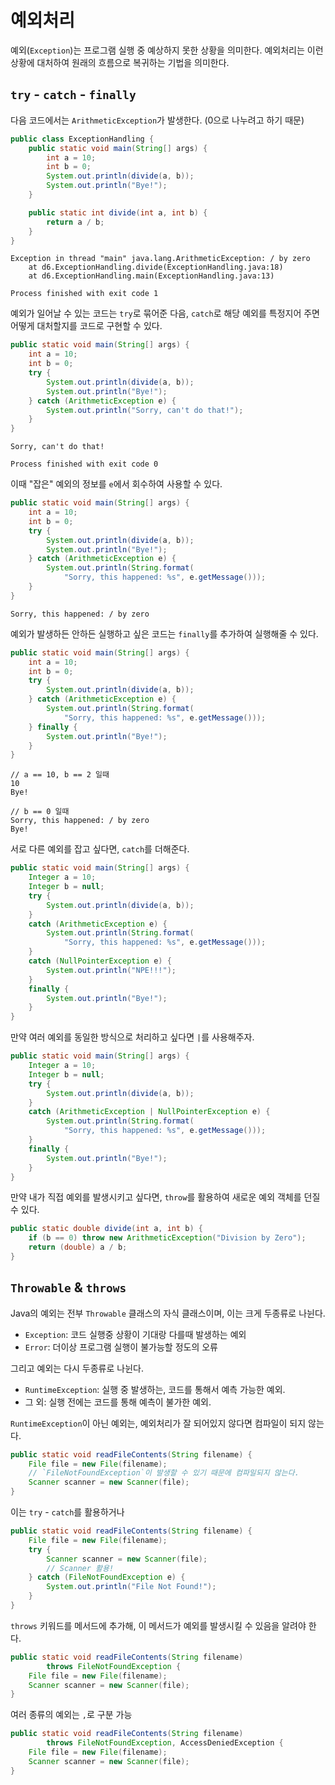 # 예외처리

예외(`Exception`)는 프로그램 실행 중 예상하지 못한 상황을 의미한다.
예외처리는 이런 상황에 대처하여 원래의 흐름으로 복귀하는 기법을 의미한다.

## `try` - `catch` - `finally`

다음 코드에서는 `ArithmeticException`가 발생한다. (0으로 나누려고 하기 때문)

```java
public class ExceptionHandling {
    public static void main(String[] args) {
        int a = 10;
        int b = 0;
        System.out.println(divide(a, b));
        System.out.println("Bye!");
    }

    public static int divide(int a, int b) {
        return a / b;
    }
}
```
```
Exception in thread "main" java.lang.ArithmeticException: / by zero
	at d6.ExceptionHandling.divide(ExceptionHandling.java:18)
	at d6.ExceptionHandling.main(ExceptionHandling.java:13)

Process finished with exit code 1
```

예외가 일어날 수 있는 코드는 `try`로 묶어준 다음, `catch`로 해당 예외를 특정지어 주면 어떻게 대처할지를 코드로 구현할 수 있다.

```java
public static void main(String[] args) {
    int a = 10;
    int b = 0;
    try {
        System.out.println(divide(a, b));
        System.out.println("Bye!");
    } catch (ArithmeticException e) {
        System.out.println("Sorry, can't do that!");
    }
}
```
```
Sorry, can't do that!

Process finished with exit code 0
```

이때 "잡은" 예외의 정보를 `e`에서 회수하여 사용할 수 있다.

```java
public static void main(String[] args) {
    int a = 10;
    int b = 0;
    try {
        System.out.println(divide(a, b));
        System.out.println("Bye!");
    } catch (ArithmeticException e) {
        System.out.println(String.format(
            "Sorry, this happened: %s", e.getMessage()));
    }
}
```
```
Sorry, this happened: / by zero
```

예외가 발생하든 안하든 실행하고 싶은 코드는 `finally`를 추가하여 실행해줄 수 있다.

```java
public static void main(String[] args) {
    int a = 10;
    int b = 0;
    try {
        System.out.println(divide(a, b));
    } catch (ArithmeticException e) {
        System.out.println(String.format(
            "Sorry, this happened: %s", e.getMessage()));
    } finally {
        System.out.println("Bye!");
    }
}
```
```
// a == 10, b == 2 일때
10
Bye!

// b == 0 일때
Sorry, this happened: / by zero
Bye!
```

서로 다른 예외를 잡고 싶다면, `catch`를 더해준다.

```java
public static void main(String[] args) {
    Integer a = 10;
    Integer b = null;
    try {
        System.out.println(divide(a, b));
    } 
    catch (ArithmeticException e) {
        System.out.println(String.format(
            "Sorry, this happened: %s", e.getMessage()));
    }
    catch (NullPointerException e) {
        System.out.println("NPE!!!");
    }
    finally {
        System.out.println("Bye!");
    }
}
```

만약 여러 예외를 동일한 방식으로 처리하고 싶다면 `|`를 사용해주자.

```java
public static void main(String[] args) {
    Integer a = 10;
    Integer b = null;
    try {
        System.out.println(divide(a, b));
    } 
    catch (ArithmeticException | NullPointerException e) {
        System.out.println(String.format(
            "Sorry, this happened: %s", e.getMessage()));
    }
    finally {
        System.out.println("Bye!");
    }
}
```

만약 내가 직접 예외를 발생시키고 싶다면, `throw`를 활용하여 새로운 예외 객체를 던질 수 있다.

```java
public static double divide(int a, int b) {
    if (b == 0) throw new ArithmeticException("Division by Zero");
    return (double) a / b;
}
```

## `Throwable` & `throws`

Java의 예외는 전부 `Throwable` 클래스의 자식 클래스이며, 이는 크게 두종류로 나뉜다.

- `Exception`: 코드 실행중 상황이 기대랑 다를때 발생하는 예외
- `Error`: 더이상 프로그램 실행이 불가능할 정도의 오류

그리고 예외는 다시 두종류로 나뉜다.

- `RuntimeException`: 실행 중 발생하는, 코드를 통해서 예측 가능한 예외.
- 그 외: 실행 전에는 코드를 통해 예측이 불가한 예외.

`RuntimeException`이 아닌 예외는, 예외처리가 잘 되어있지 않다면 컴파일이 되지 않는다.

```java
public static void readFileContents(String filename) {
    File file = new File(filename);
    // `FileNotFoundException`이 발생할 수 있기 때문에 컴파일되지 않는다.
    Scanner scanner = new Scanner(file);
}
```

이는 `try` - `catch`를 활용하거나

```java
public static void readFileContents(String filename) {
    File file = new File(filename);
    try {
        Scanner scanner = new Scanner(file);
        // Scanner 활용!
    } catch (FileNotFoundException e) {
        System.out.println("File Not Found!");
    }
}
```

`throws` 키워드를 메서드에 추가해, 이 메서드가 예외를 발생시킬 수 있음을 알려야 한다.

```java
public static void readFileContents(String filename) 
        throws FileNotFoundException {
    File file = new File(filename);
    Scanner scanner = new Scanner(file);
}
```

여러 종류의 예외는 `,`로 구분 가능

```java
public static void readFileContents(String filename)
        throws FileNotFoundException, AccessDeniedException {
    File file = new File(filename);
    Scanner scanner = new Scanner(file);
}
```
